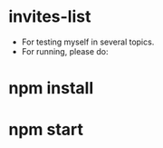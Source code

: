 # invites-list

- For testing myself in several topics.
- For running, please do:

# npm install
# npm start
